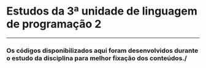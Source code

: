 <h1>Estudos da 3ª unidade de linguagem de programação 2</h1>
<hr>
<h3>Os códigos disponibilizados aqui foram desenvolvidos durante o estudo da disciplina para melhor fixação dos conteúdos./</h3>
